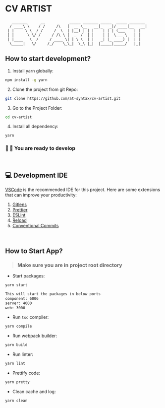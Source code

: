 # CV ARTIST

```text
   _______      __           _____ _______ _____  _____ _______
  / ____\ \    / /     /\   |  __ \__   __|_   _|/ ____|__   __|
 | |     \ \  / /     /  \  | |__) | | |    | | | (___    | |
 | |      \ \/ /     / /\ \ |  _  /  | |    | |  \___ \   | |
 | |____   \  /     / ____ \| | \ \  | |   _| |_ ____) |  | |
  \_____|   \/     /_/    \_\_|  \_\ |_|  |_____|_____/   |_|

```

## How to start development?

1. Install yarn globally:

```sh
npm install -g yarn
```

2. Clone the project from git Repo:

```sh
git clone https://github.com/at-syntax/cv-artist.git
```

3. Go to the Project Folder:

```sh
cd cv-artist
```

4. Install all dependency:

```sh
yarn
```

### 🥳 🎉 You are ready to develop

&nbsp;

## 💻 Development IDE

[VSCode](https://code.visualstudio.com/) is the recommended IDE for this project. Here are some extensions that can improve your productivity:

1. [Gitlens](https://marketplace.visualstudio.com/items?itemName=eamodio.gitlens)
2. [Prettier](https://marketplace.visualstudio.com/items?itemName=esbenp.prettier-vscode)
3. [ESLint](https://marketplace.visualstudio.com/items?itemName=dbaeumer.vscode-eslint)
4. [Reload](https://marketplace.visualstudio.com/items?itemName=natqe.reload)
5. [Conventional Commits](https://marketplace.visualstudio.com/items?itemName=vivaxy.vscode-conventional-commits)

&nbsp;

## How to Start App?

> ### Make sure you are in project root directory

- Start packages:

```sh
yarn start
```

```md
This will start the packages in below ports
component: 6006
server: 4000
web: 3000
```

- Run `tsc` compiler:

```sh
yarn compile
```

- Run webpack builder:

```sh
yarn build
```

- Run linter:

```sh
yarn lint
```

- Prettify code:

```sh
yarn pretty
```

- Clean cache and log:

```sh
yarn clean
```
